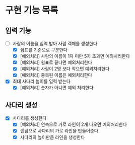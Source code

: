 # 구현 기능 목록
## 입력 기능
- [ ] 사람의 이름을 입력 받아 사람 객체를 생성한다
    - [x] 쉼표를 기준으로 구분한다
    - [x] [예외처리] 사람의 이름이 1자 미만 5자 초과면 예외처리한다
    - [x] [예외처리] 쉼표로 끝나면 예외처리한다
    - [x] [예외처리] 사람이 2명 보다 작으면 예외처리한다
    - [x] [예외처리] 중복된 이름은 예외처리한다
- [x] 최대 사다리 높이를 입력 받는다
    - [x] [예외처리] 숫자가 아니면 예외 처리한다

## 사다리 생성
- [x] 사다리를 생성한다
    - [x] [예외처리] 연속으로 가로 라인이 2개 나오면 예외처리한다
    - [x] 랜덤으로 사다리의 가로 라인을 만들어준다
    - [x] 사다리의 높이만큼 라인을 생성한다 
